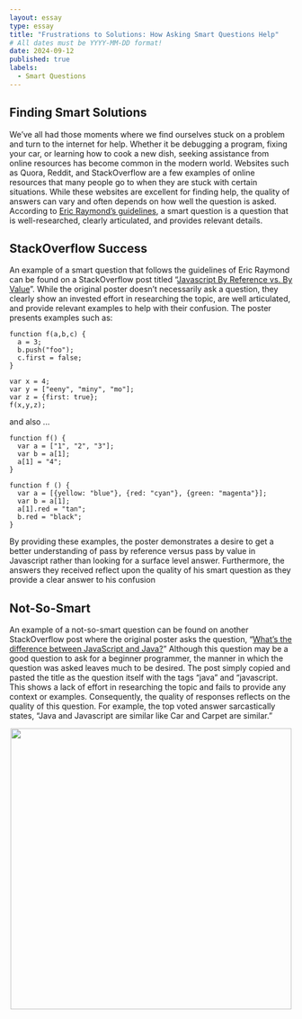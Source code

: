 ```yaml
---
layout: essay
type: essay
title: "Frustrations to Solutions: How Asking Smart Questions Help"
# All dates must be YYYY-MM-DD format!
date: 2024-09-12
published: true
labels:
  - Smart Questions
---
```


## Finding Smart Solutions
We’ve all had those moments where we find ourselves stuck on a problem and turn to the internet for help. Whether it be debugging a program, fixing your car, or learning how to cook a new dish, seeking assistance from online resources has become common in the modern world. Websites such as Quora, Reddit, and StackOverflow are a few examples of online resources that many people go to when they are stuck with certain situations. While these websites are excellent for finding help, the quality of answers can vary and often depends on how well the question is asked. According to [Eric Raymond’s guidelines](http://www.catb.org/esr/faqs/smart-questions.html#stackoverflow), a smart question is a question that is well-researched, clearly articulated, and provides relevant details.
## StackOverflow Success
An example of a smart question that follows the guidelines of Eric Raymond can be found on a StackOverflow post titled “[Javascript By Reference vs. By Value](https://stackoverflow.com/questions/6605640/javascript-by-reference-vs-by-value
)”. While the original poster doesn’t necessarily ask a question, they clearly show an invested effort in researching the topic, are well articulated, and provide relevant examples to help with their confusion. The poster presents examples such as: 
```
function f(a,b,c) {
  a = 3;
  b.push("foo");
  c.first = false;
}

var x = 4;
var y = ["eeny", "miny", "mo"];
var z = {first: true};
f(x,y,z);
```
and also ...
```
function f() {
  var a = ["1", "2", "3"];
  var b = a[1];
  a[1] = "4";
}

function f () {
  var a = [{yellow: "blue"}, {red: "cyan"}, {green: "magenta"}];
  var b = a[1];
  a[1].red = "tan";
  b.red = "black";
}
```
By providing these examples, the poster demonstrates a desire to get a better understanding of pass by reference versus pass by value in Javascript rather than looking for a surface level answer. Furthermore, the answers they received reflect upon the quality of his smart question as they provide a clear answer to his confusion
## Not-So-Smart 
An example of a not-so-smart question can be found on another StackOverflow post where the original poster asks the question, “[What’s the difference between JavaScript and Java?](https://stackoverflow.com/questions/245062/whats-the-difference-between-javascript-and-java)” Although this question may be a good question to ask for a beginner programmer, the manner in which the question was asked leaves much to be desired. The post simply copied and pasted the title as the question itself with the tags “java” and “javascript. This shows a lack of effort in researching the topic and fails to provide any context or examples. Consequently, the quality of responses reflects on the quality of this question. For example, the top voted answer sarcastically states, “Java and Javascript are similar like Car and Carpet are similar.”
<p align="center">
  <img src="../img/smart-questions/not-so-smart-questions.png" width="500px">
</p>
